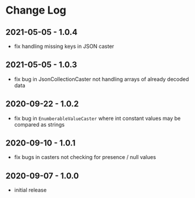 Change Log
==========

2021-05-05 - 1.0.4
------------------

 * fix handling missing keys in JSON caster 

2021-05-05 - 1.0.3
------------------

 * fix bug in JsonCollectionCaster not handling arrays of already decoded data

2020-09-22 - 1.0.2
------------------

 * fix bug in `EnumberableValueCaster` where int constant values may be compared as strings

2020-09-10 - 1.0.1
------------------

 * fix bugs in casters not checking for presence / null values

2020-09-07 - 1.0.0
------------------

 * initial release
